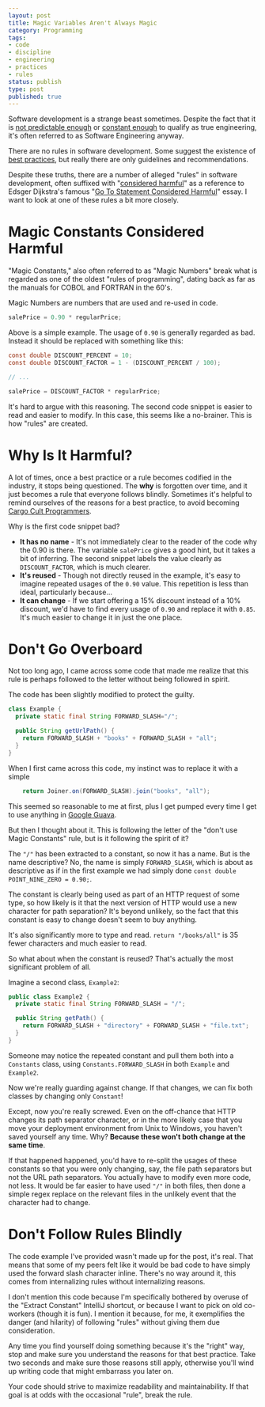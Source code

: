 ```yaml
---
layout: post
title: Magic Variables Aren't Always Magic
category: Programming
tags:
- code
- discipline
- engineering
- practices
- rules
status: publish
type: post
published: true
---
```

Software development is a strange beast sometimes.  Despite the fact that it is [not predictable enough](http://www.artima.com/intv/garden.html) or [constant enough](http://www.cs.usfca.edu/~parrt/doc/software-not-engineering.html) to qualify as true engineering, it's often referred to as Software Engineering anyway.

There are no rules in software development.  Some suggest the existence of [best practices](http://www.ibm.com/developerworks/websphere/library/techarticles/0306_perks/perks2.html), but really there are only guidelines and recommendations.

Despite these truths, there are a number of alleged "rules" in software development, often suffixed with "[considered harmful](http://en.wikipedia.org/wiki/Considered_harmful)" as a reference to Edsger Dijkstra's famous "[Go To Statement Considered Harmful](http://www.cs.utexas.edu/users/EWD/ewd02xx/EWD215.PDF)" essay.  I want to look at one of these rules a bit more closely.

# Magic Constants Considered Harmful
"Magic Constants," also often referred to as "Magic Numbers" break what is regarded as one of the oldest "rules of programming", dating back as far as the manuals for COBOL and FORTRAN in the 60's.

Magic Numbers are numbers that are used and re-used in code.

~~~c
salePrice = 0.90 * regularPrice;
~~~

Above is a simple example.  The usage of `0.90` is generally regarded as bad.  Instead it should be replaced with something like this:

~~~c
const double DISCOUNT_PERCENT = 10;
const double DISCOUNT_FACTOR = 1 - (DISCOUNT_PERCENT / 100);

// ...

salePrice = DISCOUNT_FACTOR * regularPrice;
~~~

It's hard to argue with this reasoning.  The second code snippet is easier to read and easier to modify.  In this case, this seems like a no-brainer.  This is how "rules" are created.

# Why Is It Harmful?

A lot of times, once a best practice or a rule becomes codified in the industry, it stops being questioned.  The **why** is forgotten over time, and it just becomes a rule that everyone follows blindly.  Sometimes it's helpful to remind ourselves of the reasons for a best practice, to avoid becoming [Cargo Cult Programmers](http://en.wikipedia.org/wiki/Cargo_cult_programming).

Why is the first code snippet bad?  

 * **It has no name** - It's not immediately clear to the reader of the code why the 0.90 is there.  The variable `salePrice` gives a good hint, but it takes a bit of inferring.  The second snippet labels the value clearly as `DISCOUNT_FACTOR`, which is much clearer.
 * **It's reused** - Though not directly reused in the example, it's easy to imagine repeated usages of the `0.90` value.  This repetition is less than ideal, particularly because...
 * **It can change** - If we start offering a 15% discount instead of a 10% discount, we'd have to find every usage of `0.90` and replace it with `0.85`.  It's much easier to change it in just the one place.

# Don't Go Overboard

Not too long ago, I came across some code that made me realize that this rule is perhaps followed to the letter without being followed in spirit.

The code has been slightly modified to protect the guilty.

~~~java
class Example {
  private static final String FORWARD_SLASH="/";

  public String getUrlPath() {
    return FORWARD_SLASH + "books" + FORWARD_SLASH + "all";
  }
}
~~~

When I first came across this code, my instinct was to replace it with a simple

~~~java
    return Joiner.on(FORWARD_SLASH).join("books", "all");
~~~

This seemed so reasonable to me at first, plus I get pumped every time I get to use anything in [Google Guava](http://code.google.com/p/guava-libraries/).

But then I thought about it.  This is following the letter of the "don't use Magic Constants" rule, but is it following the spirit of it?

The `"/"` has been extracted to a constant, so now it has a name.  But is the name descriptive?  No, the name is simply `FORWARD_SLASH`, which is about as descriptive as if in the first example we had simply done `const double POINT_NINE_ZERO = 0.90;`.

The constant is clearly being used as part of an HTTP request of some type, so how likely is it that the next version of HTTP would use a new character for path separation?  It's beyond unlikely, so the fact that this constant is easy to change doesn't seem to buy anything.

It's also significantly more to type and read. `return "/books/all"` is 35 fewer characters and much easier to read.

So what about when the constant is reused?  That's actually the most significant problem of all.

Imagine a second class, `Example2`:

~~~java
public class Example2 {
  private static final String FORWARD_SLASH = "/";

  public String getPath() {
    return FORWARD_SLASH + "directory" + FORWARD_SLASH + "file.txt";
  }
}
~~~

Someone may notice the repeated constant and pull them both into a `Constants` class, using `Constants.FORWARD_SLASH` in both `Example` and `Example2`.

Now we're really guarding against change.  If that changes, we can fix both classes by changing only `Constant`!

Except, now you're really screwed.  Even on the off-chance that HTTP changes its path separator character, or in the more likely case that you move your deployment environment from Unix to Windows, you haven't saved yourself any time.  Why?  **Because these won't both change at the same time**.

If that happened happened, you'd have to re-split the usages of these constants so that you were only changing, say, the file path separators but not the URL path separators.  You actually have to modify even more code, not less.  It would be far easier to have used `"/"` in both files, then done a simple regex replace on the relevant files in the unlikely event that the character had to change.

# Don't Follow Rules Blindly

The code example I've provided wasn't made up for the post, it's real.  That means that some of my peers felt like it would be bad code to have simply used the forward slash character inline.  There's no way around it, this comes from internalizing rules without internalizing reasons.

I don't mention this code because I'm specifically bothered by overuse of the "Extract Constant" IntelliJ shortcut, or because I want to pick on old co-workers (though it is fun).  I mention it because, for me, it exemplifies the danger (and hilarity) of following "rules" without giving them due consideration.

Any time you find yourself doing something because it's the "right" way, stop and make sure you understand the reasons for that best practice.  Take two seconds and make sure those reasons still apply, otherwise you'll wind up writing code that might embarrass you later on.

Your code should strive to maximize readability and maintainability.  If that goal is at odds with the occasional "rule", break the rule.  

